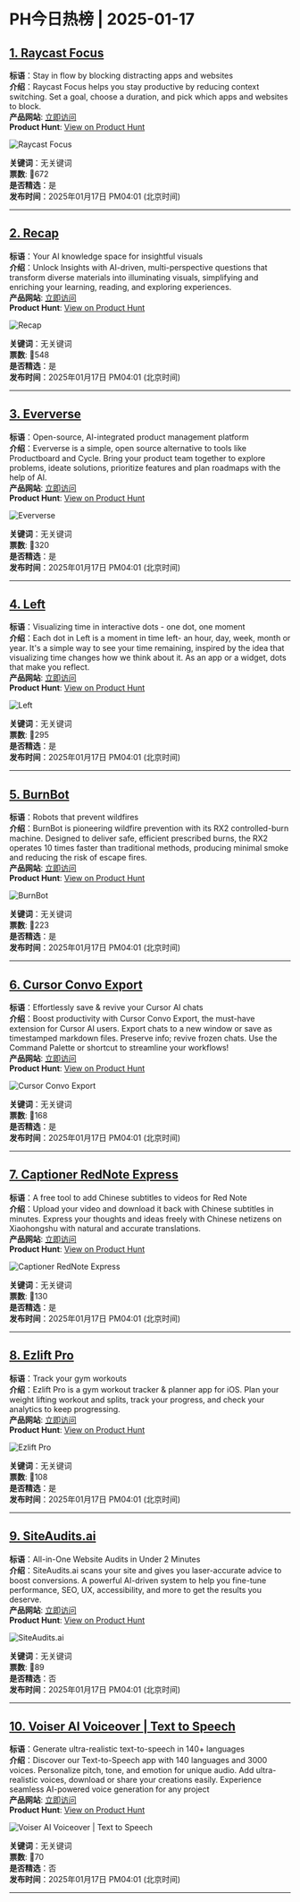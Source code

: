 # PH今日热榜 | 2025-01-17

## [1. Raycast Focus](https://www.producthunt.com/posts/raycast-focus?utm_campaign=producthunt-api&utm_medium=api-v2&utm_source=Application%3A+linewalker+%28ID%3A+135281%29)  
**标语**：Stay in flow by blocking distracting apps and websites  
**介绍**：Raycast Focus helps you stay productive by reducing context switching. Set a goal, choose a duration, and pick which apps and websites to block.  
**产品网站**: [立即访问](https://www.producthunt.com/r/KRBKNQRSPBV63L?utm_campaign=producthunt-api&utm_medium=api-v2&utm_source=Application%3A+linewalker+%28ID%3A+135281%29)  
**Product Hunt**: [View on Product Hunt](https://www.producthunt.com/posts/raycast-focus?utm_campaign=producthunt-api&utm_medium=api-v2&utm_source=Application%3A+linewalker+%28ID%3A+135281%29)  

![Raycast Focus](https://ph-files.imgix.net/de289e0e-b7c2-49db-aba9-83eaab833030.png?auto=format&fit=crop&frame=1&h=512&w=1024)  

**关键词**：无关键词  
**票数**: 🔺672  
**是否精选**：是  
**发布时间**：2025年01月17日 PM04:01 (北京时间)  

---

## [2. Recap](https://www.producthunt.com/posts/recap-e50a6275-99de-46fc-bfcc-2cbec645c767?utm_campaign=producthunt-api&utm_medium=api-v2&utm_source=Application%3A+linewalker+%28ID%3A+135281%29)  
**标语**：Your AI knowledge space for insightful visuals  
**介绍**：Unlock Insights with AI-driven, multi-perspective questions that transform diverse materials into illuminating visuals, simplifying and enriching your learning, reading, and exploring experiences.  
**产品网站**: [立即访问](https://www.producthunt.com/r/X5OGWBIGBKZ75K?utm_campaign=producthunt-api&utm_medium=api-v2&utm_source=Application%3A+linewalker+%28ID%3A+135281%29)  
**Product Hunt**: [View on Product Hunt](https://www.producthunt.com/posts/recap-e50a6275-99de-46fc-bfcc-2cbec645c767?utm_campaign=producthunt-api&utm_medium=api-v2&utm_source=Application%3A+linewalker+%28ID%3A+135281%29)  

![Recap](https://ph-files.imgix.net/60f41f18-92cd-4ef2-8c2e-9be9006794bb.png?auto=format&fit=crop&frame=1&h=512&w=1024)  

**关键词**：无关键词  
**票数**: 🔺548  
**是否精选**：是  
**发布时间**：2025年01月17日 PM04:01 (北京时间)  

---

## [3. Eververse](https://www.producthunt.com/posts/eververse-2?utm_campaign=producthunt-api&utm_medium=api-v2&utm_source=Application%3A+linewalker+%28ID%3A+135281%29)  
**标语**：Open-source, AI-integrated product management platform  
**介绍**：Eververse is a simple, open source alternative to tools like Productboard and Cycle. Bring your product team together to explore problems, ideate solutions, prioritize features and plan roadmaps with the help of AI.  
**产品网站**: [立即访问](https://www.producthunt.com/r/73LU7S6DG56SF3?utm_campaign=producthunt-api&utm_medium=api-v2&utm_source=Application%3A+linewalker+%28ID%3A+135281%29)  
**Product Hunt**: [View on Product Hunt](https://www.producthunt.com/posts/eververse-2?utm_campaign=producthunt-api&utm_medium=api-v2&utm_source=Application%3A+linewalker+%28ID%3A+135281%29)  

![Eververse](https://ph-files.imgix.net/98cb8c93-e8e2-4e22-b05c-5fbaa502121b.png?auto=format&fit=crop&frame=1&h=512&w=1024)  

**关键词**：无关键词  
**票数**: 🔺320  
**是否精选**：是  
**发布时间**：2025年01月17日 PM04:01 (北京时间)  

---

## [4. Left](https://www.producthunt.com/posts/left-2?utm_campaign=producthunt-api&utm_medium=api-v2&utm_source=Application%3A+linewalker+%28ID%3A+135281%29)  
**标语**：Visualizing time in interactive dots - one dot, one moment  
**介绍**：Each dot in Left is a moment in time left- an hour, day, week, month or year. It's a simple way to see your time remaining, inspired by the idea that visualizing time changes how we think about it. As an app or a widget, dots that make you reflect.  
**产品网站**: [立即访问](https://www.producthunt.com/r/FGQVBMGMEMVO6I?utm_campaign=producthunt-api&utm_medium=api-v2&utm_source=Application%3A+linewalker+%28ID%3A+135281%29)  
**Product Hunt**: [View on Product Hunt](https://www.producthunt.com/posts/left-2?utm_campaign=producthunt-api&utm_medium=api-v2&utm_source=Application%3A+linewalker+%28ID%3A+135281%29)  

![Left](https://ph-files.imgix.net/be7ba715-cc06-4bf2-976e-60253ae0aeaf.webp?auto=format&fit=crop&frame=1&h=512&w=1024)  

**关键词**：无关键词  
**票数**: 🔺295  
**是否精选**：是  
**发布时间**：2025年01月17日 PM04:01 (北京时间)  

---

## [5. BurnBot](https://www.producthunt.com/posts/burnbot?utm_campaign=producthunt-api&utm_medium=api-v2&utm_source=Application%3A+linewalker+%28ID%3A+135281%29)  
**标语**：Robots that prevent wildfires  
**介绍**：BurnBot is pioneering wildfire prevention with its RX2 controlled-burn machine. Designed to deliver safe, efficient prescribed burns, the RX2 operates 10 times faster than traditional methods, producing minimal smoke and reducing the risk of escape fires.  
**产品网站**: [立即访问](https://www.producthunt.com/r/XXCFW6IY6HRKJ2?utm_campaign=producthunt-api&utm_medium=api-v2&utm_source=Application%3A+linewalker+%28ID%3A+135281%29)  
**Product Hunt**: [View on Product Hunt](https://www.producthunt.com/posts/burnbot?utm_campaign=producthunt-api&utm_medium=api-v2&utm_source=Application%3A+linewalker+%28ID%3A+135281%29)  

![BurnBot](https://ph-files.imgix.net/1cea45bf-ad10-422e-8564-3fb624289fa1.jpeg?auto=format&fit=crop&frame=1&h=512&w=1024)  

**关键词**：无关键词  
**票数**: 🔺223  
**是否精选**：是  
**发布时间**：2025年01月17日 PM04:01 (北京时间)  

---

## [6. Cursor Convo Export](https://www.producthunt.com/posts/cursor-convo-export?utm_campaign=producthunt-api&utm_medium=api-v2&utm_source=Application%3A+linewalker+%28ID%3A+135281%29)  
**标语**：Effortlessly save & revive your Cursor AI chats  
**介绍**：Boost productivity with Cursor Convo Export, the must-have extension for Cursor AI users. Export chats to a new window or save as timestamped markdown files. Preserve info; revive frozen chats. Use the Command Palette or shortcut to streamline your workflows!  
**产品网站**: [立即访问](https://www.producthunt.com/r/3AVCCINKR6UE7N?utm_campaign=producthunt-api&utm_medium=api-v2&utm_source=Application%3A+linewalker+%28ID%3A+135281%29)  
**Product Hunt**: [View on Product Hunt](https://www.producthunt.com/posts/cursor-convo-export?utm_campaign=producthunt-api&utm_medium=api-v2&utm_source=Application%3A+linewalker+%28ID%3A+135281%29)  

![Cursor Convo Export](https://ph-files.imgix.net/e6663435-41f9-46a1-8bfd-63820247905c.png?auto=format&fit=crop&frame=1&h=512&w=1024)  

**关键词**：无关键词  
**票数**: 🔺168  
**是否精选**：是  
**发布时间**：2025年01月17日 PM04:01 (北京时间)  

---

## [7. Captioner RedNote Express](https://www.producthunt.com/posts/captioner-rednote-express?utm_campaign=producthunt-api&utm_medium=api-v2&utm_source=Application%3A+linewalker+%28ID%3A+135281%29)  
**标语**：A free tool to add Chinese subtitles to videos for Red Note  
**介绍**：Upload your video and download it back with Chinese subtitles in minutes. Express your thoughts and ideas freely with Chinese netizens on Xiaohongshu with natural and accurate translations.  
**产品网站**: [立即访问](https://www.producthunt.com/r/UMPVUKQEPIJNLU?utm_campaign=producthunt-api&utm_medium=api-v2&utm_source=Application%3A+linewalker+%28ID%3A+135281%29)  
**Product Hunt**: [View on Product Hunt](https://www.producthunt.com/posts/captioner-rednote-express?utm_campaign=producthunt-api&utm_medium=api-v2&utm_source=Application%3A+linewalker+%28ID%3A+135281%29)  

![Captioner RedNote Express](https://ph-files.imgix.net/413922c4-0557-4d3b-9244-d550e88ee929.jpeg?auto=format&fit=crop&frame=1&h=512&w=1024)  

**关键词**：无关键词  
**票数**: 🔺130  
**是否精选**：是  
**发布时间**：2025年01月17日 PM04:01 (北京时间)  

---

## [8. Ezlift Pro](https://www.producthunt.com/posts/ezlift-pro?utm_campaign=producthunt-api&utm_medium=api-v2&utm_source=Application%3A+linewalker+%28ID%3A+135281%29)  
**标语**：Track your gym workouts  
**介绍**：Ezlift Pro is a gym workout tracker & planner app for iOS. Plan your weight lifting workout and splits, track your progress, and check your analytics to keep progressing.  
**产品网站**: [立即访问](https://www.producthunt.com/r/M2EESZDMI5QYP5?utm_campaign=producthunt-api&utm_medium=api-v2&utm_source=Application%3A+linewalker+%28ID%3A+135281%29)  
**Product Hunt**: [View on Product Hunt](https://www.producthunt.com/posts/ezlift-pro?utm_campaign=producthunt-api&utm_medium=api-v2&utm_source=Application%3A+linewalker+%28ID%3A+135281%29)  

![Ezlift Pro](https://ph-files.imgix.net/3322d2cc-284a-4585-aa97-74d66b38a7a4.jpeg?auto=format&fit=crop&frame=1&h=512&w=1024)  

**关键词**：无关键词  
**票数**: 🔺108  
**是否精选**：是  
**发布时间**：2025年01月17日 PM04:01 (北京时间)  

---

## [9. SiteAudits.ai](https://www.producthunt.com/posts/siteaudits-ai?utm_campaign=producthunt-api&utm_medium=api-v2&utm_source=Application%3A+linewalker+%28ID%3A+135281%29)  
**标语**：All-in-One Website Audits in Under 2 Minutes  
**介绍**：SiteAudits.ai scans your site and gives you laser-accurate advice to boost conversions. A powerful AI-driven system to help you fine-tune performance, SEO, UX, accessibility, and more to get the results you deserve.  
**产品网站**: [立即访问](https://www.producthunt.com/r/L55TG37MJMJYXX?utm_campaign=producthunt-api&utm_medium=api-v2&utm_source=Application%3A+linewalker+%28ID%3A+135281%29)  
**Product Hunt**: [View on Product Hunt](https://www.producthunt.com/posts/siteaudits-ai?utm_campaign=producthunt-api&utm_medium=api-v2&utm_source=Application%3A+linewalker+%28ID%3A+135281%29)  

![SiteAudits.ai](https://ph-files.imgix.net/6cf9fcb9-e5af-462d-b698-6dcf559dddde.png?auto=format&fit=crop&frame=1&h=512&w=1024)  

**关键词**：无关键词  
**票数**: 🔺89  
**是否精选**：否  
**发布时间**：2025年01月17日 PM04:01 (北京时间)  

---

## [10. Voiser AI Voiceover | Text to Speech](https://www.producthunt.com/posts/voiser-ai-voiceover-text-to-speech?utm_campaign=producthunt-api&utm_medium=api-v2&utm_source=Application%3A+linewalker+%28ID%3A+135281%29)  
**标语**：Generate ultra-realistic text-to-speech in 140+ languages  
**介绍**：Discover our Text-to-Speech app with 140 languages and 3000 voices. Personalize pitch, tone, and emotion for unique audio. Add ultra-realistic voices, download or share your creations easily. Experience seamless AI-powered voice generation for any project  
**产品网站**: [立即访问](https://www.producthunt.com/r/44UHLH3LOII4E4?utm_campaign=producthunt-api&utm_medium=api-v2&utm_source=Application%3A+linewalker+%28ID%3A+135281%29)  
**Product Hunt**: [View on Product Hunt](https://www.producthunt.com/posts/voiser-ai-voiceover-text-to-speech?utm_campaign=producthunt-api&utm_medium=api-v2&utm_source=Application%3A+linewalker+%28ID%3A+135281%29)  

![Voiser AI Voiceover | Text to Speech](https://ph-files.imgix.net/cc6ba948-8baa-4409-b67d-dfa4ce93feac.png?auto=format&fit=crop&frame=1&h=512&w=1024)  

**关键词**：无关键词  
**票数**: 🔺70  
**是否精选**：否  
**发布时间**：2025年01月17日 PM04:01 (北京时间)  

---

